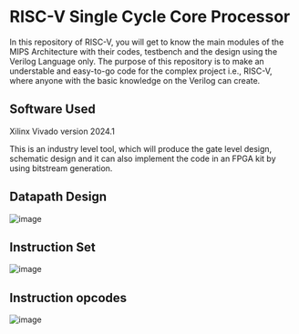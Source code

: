 # RISC-V Single Cycle Core Processor
In this repository of RISC-V, you will get to know the main modules of the MIPS Architecture with their codes, testbench and the design using the Verilog Language only. The purpose of this repository is to make an understable and easy-to-go code for the complex project i.e., RISC-V, where anyone with the basic knowledge on the Verilog can create.

## Software Used  
Xilinx Vivado version 2024.1

This is an industry level tool, which will produce the gate level design, schematic design and it can also implement the code in an FPGA kit by using bitstream generation.
## Datapath Design
![image](https://github.com/user-attachments/assets/99cdd4fd-eeb4-4ea4-b3a1-ce1d6ca60e4c)
## Instruction Set
![image](https://github.com/user-attachments/assets/3377726e-199b-4c16-97fc-afeafe40bc6c)
## Instruction opcodes
![image](https://github.com/user-attachments/assets/778d183a-0fa3-4a1e-ba60-23f5f4d55c27)
